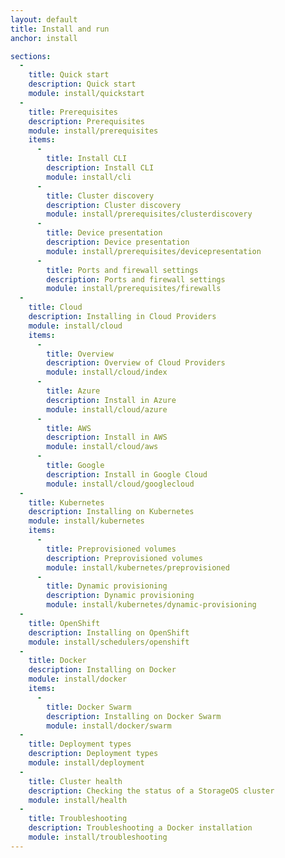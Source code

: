 ```yaml
---
layout: default
title: Install and run
anchor: install

sections:
  -
    title: Quick start
    description: Quick start
    module: install/quickstart
  -
    title: Prerequisites
    description: Prerequisites
    module: install/prerequisites
    items:
      -
        title: Install CLI
        description: Install CLI
        module: install/cli
      -
        title: Cluster discovery
        description: Cluster discovery
        module: install/prerequisites/clusterdiscovery
      -
        title: Device presentation
        description: Device presentation
        module: install/prerequisites/devicepresentation
      -
        title: Ports and firewall settings
        description: Ports and firewall settings
        module: install/prerequisites/firewalls
  -
    title: Cloud
    description: Installing in Cloud Providers
    module: install/cloud
    items:
      -
        title: Overview
        description: Overview of Cloud Providers
        module: install/cloud/index
      -
        title: Azure
        description: Install in Azure
        module: install/cloud/azure
      -
        title: AWS
        description: Install in AWS
        module: install/cloud/aws
      -
        title: Google
        description: Install in Google Cloud
        module: install/cloud/googlecloud
  -
    title: Kubernetes
    description: Installing on Kubernetes
    module: install/kubernetes
    items:
      -
        title: Preprovisioned volumes
        description: Preprovisioned volumes
        module: install/kubernetes/preprovisioned
      -
        title: Dynamic provisioning
        description: Dynamic provisioning
        module: install/kubernetes/dynamic-provisioning
  -
    title: OpenShift
    description: Installing on OpenShift
    module: install/schedulers/openshift
  -
    title: Docker
    description: Installing on Docker
    module: install/docker
    items:
      -
        title: Docker Swarm
        description: Installing on Docker Swarm
        module: install/docker/swarm
  -
    title: Deployment types
    description: Deployment types
    module: install/deployment
  -
    title: Cluster health
    description: Checking the status of a StorageOS cluster
    module: install/health
  -
    title: Troubleshooting
    description: Troubleshooting a Docker installation
    module: install/troubleshooting
---
```

